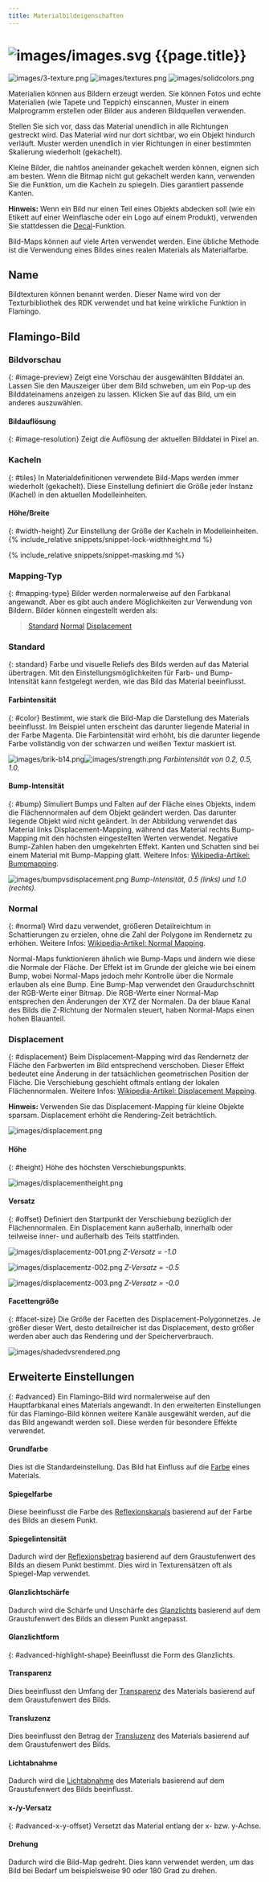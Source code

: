 ```yaml
---
title: Materialbildeigenschaften
---
```



# ![images/images.svg](images/images.svg) {{page.title}}

![images/3-texture.png](images/3-texture.png)
![images/textures.png](images/textures.png)
![images/solidcolors.png](images/textureset.png)

Materialien können aus Bildern erzeugt werden. Sie können Fotos und echte Materialien (wie Tapete und Teppich) einscannen, Muster in einem Malprogramm erstellen oder Bilder aus anderen Bildquellen verwenden.

Stellen Sie sich vor, dass das Material unendlich in alle Richtungen gestreckt wird. Das Material wird nur dort sichtbar, wo ein Objekt hindurch verläuft. Muster werden unendlich in vier Richtungen in einer bestimmten Skalierung wiederholt (gekachelt).

Kleine Bilder, die nahtlos aneinander gekachelt werden können, eignen sich am besten. Wenn die Bitmap nicht gut gekachelt werden kann, verwenden Sie die Funktion, um die Kacheln zu spiegeln. Dies garantiert passende Kanten.

**Hinweis:** Wenn ein Bild nur einen Teil eines Objekts abdecken soll (wie ein Etikett auf einer Weinflasche oder ein Logo auf einem Produkt), verwenden Sie stattdessen die [Decal](properties-decal.html)-Funktion.

Bild-Maps können auf viele Arten verwendet werden. Eine übliche Methode ist die Verwendung eines Bildes eines realen Materials als Materialfarbe.

## Name
Bildtexturen können benannt werden.  Dieser Name wird von der Texturbibliothek des RDK verwendet und hat keine wirkliche Funktion in Flamingo.

## Flamingo-Bild

### Bildvorschau
{: #image-preview}
Zeigt eine Vorschau der ausgewählten Bilddatei an. Lassen Sie den Mauszeiger über dem Bild schweben, um ein Pop-up des Bilddateinamens anzeigen zu lassen.  Klicken Sie auf das Bild, um ein anderes auszuwählen.

#### Bildauflösung
{: #image-resolution}
Zeigt die Auflösung der aktuellen Bilddatei in Pixel an.

### Kacheln
{: #tiles}
In Materialdefinitionen verwendete Bild-Maps werden immer wiederholt (gekachelt). Diese Einstellung definiert die Größe jeder Instanz (Kachel) in den aktuellen Modelleinheiten.

#### Höhe/Breite
{: #width-height}
Zur Einstellung der Größe der Kacheln in Modelleinheiten.
{% include_relative snippets/snippet-lock-widthheight.md %}

{% include_relative snippets/snippet-masking.md %}

### Mapping-Typ
{: #mapping-type}
Bilder werden normalerweise auf den Farbkanal angewandt. Aber es gibt auch andere Möglichkeiten zur Verwendung von Bildern.  Bilder können eingestellt werden als:

> [Standard](#standard)
> [Normal](#normal)
> [Displacement](#displacement)

### Standard
{: standard}
Farbe und visuelle Reliefs des Bilds werden auf das Material übertragen. Mit den Einstellungsmöglichkeiten für Farb- und Bump-Intensität kann festgelegt werden, wie das Bild das Material beeinflusst.

#### Farbintensität
{: #color}
Bestimmt, wie stark die Bild-Map die Darstellung des Materials beeinflusst. Im Beispiel unten erscheint das darunter liegende Material in der Farbe Magenta. Die Farbintensität wird erhöht, bis die darunter liegende Farbe vollständig von der schwarzen und weißen Textur maskiert ist.

![images/brik-b14.png](images/brik-b14.png)![images/strength.png](images/strength.png)
*Farbintensität von 0.2, 0.5, 1.0.*

#### Bump-Intensität
{: #bump}
Simuliert Bumps und Falten auf der Fläche eines Objekts, indem die Flächennormalen auf dem Objekt geändert werden. Das darunter liegende Objekt wird nicht geändert. In der Abbildung verwendet das Material links Displacement-Mapping, während das Material rechts Bump-Mapping mit den höchsten eingestellten Werten verwendet. Negative Bump-Zahlen haben den umgekehrten Effekt. Kanten und Schatten sind bei einem Material mit Bump-Mapping glatt. Weitere Infos: [Wikipedia-Artikel: Bumpmapping](https://de.wikipedia.org/wiki/Bumpmapping).

![images/bumpvsdisplacement.png](images/bumpvsdisplacement.png)
*Bump-Intensität, 0.5 (links) und 1.0 (rechts).*

### Normal
{: #normal}
Wird dazu verwendet, größeren Detailreichtum in Schattierungen zu erzielen, ohne die Zahl der Polygone im Rendernetz zu erhöhen. Weitere Infos: [Wikipedia-Artikel: Normal Mapping](https://de.wikipedia.org/wiki/Normal_Mapping).

Normal-Maps funktionieren ähnlich wie Bump-Maps und ändern wie diese die Normale der Fläche. Der Effekt ist im Grunde der gleiche wie bei einem Bump, wobei Normal-Maps jedoch mehr Kontrolle über die Normale erlauben als eine Bump. Eine Bump-Map verwendet den Graudurchschnitt der RGB-Werte einer Bitmap. Die RGB-Werte einer Normal-Map entsprechen den Änderungen der XYZ der Normalen. Da der blaue Kanal des Bilds die Z-Richtung der Normalen steuert, haben Normal-Maps einen hohen Blauanteil.

### Displacement
{: #displacement}
Beim Displacement-Mapping wird das Rendernetz der Fläche den Farbwerten im Bild entsprechend verschoben. Dieser Effekt bedeutet eine Änderung in der tatsächlichen geometrischen Position der Fläche. Die Verschiebung geschieht oftmals entlang der lokalen Flächennormalen. Weitere Infos: [Wikipedia-Artikel: Displacement Mapping](https://de.wikipedia.org/wiki/Displacement_Mapping).

 **Hinweis:** Verwenden Sie das Displacement-Mapping für kleine Objekte sparsam. Displacement erhöht die Rendering-Zeit beträchtlich.

![images/displacement.png](images/displacement.png)

#### Höhe
{: #height}
Höhe des höchsten Verschiebungspunkts.

![images/displacementheight.png](images/displacementheight.png)

#### Versatz
{: #offset}
Definiert den Startpunkt der Verschiebung bezüglich der Flächennormalen. Ein Displacement kann außerhalb, innerhalb oder teilweise inner- und außerhalb des Teils stattfinden.

![images/displacementz-001.png](images/displacementz-001.png)
*Z-Versatz = -1.0*

![images/displacementz-002.png](images/displacementz-002.png)
*Z-Versatz = -0.5*

![images/displacementz-003.png](images/displacementz-003.png)
*Z-Versatz = -0.0*

#### Facettengröße
{: #facet-size}
Die Größe der Facetten des Displacement-Polygonnetzes. Je größer dieser Wert, desto detailreicher ist das Displacement, desto größer werden aber auch das Rendering und der Speicherverbrauch.

![images/shadedvsrendered.png](images/shadedvsrendered.png)

## Erweiterte Einstellungen
{: #advanced}
Ein Flamingo-Bild wird normalerweise auf den Hauptfarbkanal eines Materials angewandt. In den erweiterten Einstellungen für das Flamingo-Bild können weitere Kanäle ausgewählt werden, auf die das Bild angewandt werden soll.  Diese werden für besondere Effekte verwendet.

####  Grundfarbe
Dies ist die Standardeinstellung.  Das Bild hat Einfluss auf die [Farbe](advanced-material-properties-main.html#color) eines Materials.

####  Spiegelfarbe
Diese beeinflusst die Farbe des [Reflexionskanals](advanced-material-properties-main.html#highlight-color) basierend auf der Farbe des Bilds an diesem Punkt.

####  Spiegelintensität
Dadurch wird der [Reflexionsbetrag](advanced-material-properties-main.html#intensity) basierend auf dem Graustufenwert des Bilds an diesem Punkt bestimmt.  Dies wird in Texturensätzen oft als Spiegel-Map verwendet.

####  Glanzlichtschärfe
Dadurch wird die Schärfe und Unschärfe des [Glanzlichts](advanced-material-properties-main.html#intensity) basierend auf dem Graustufenwert des Bilds an diesem Punkt angepasst.

#### Glanzlichtform
{: #advanced-highlight-shape}
Beeinflusst die Form des Glanzlichts.

####  Transparenz
Dies beeinflusst den Umfang der [Transparenz](advanced-material-properties-main.html#intensity) des Materials basierend auf dem Graustufenwert des Bilds.

####  Transluzenz
Dies beeinflusst den Betrag der [Transluzenz](advanced-material-properties-transparency.html#translucency) des Materials basierend auf dem Graustufenwert des Bilds.

####  Lichtabnahme
Dadurch wird die [Lichtabnahme](advanced-material-properties-transparency.html#attenuation) des Materials basierend auf dem Graustufenwert des Bilds beeinflusst.

#### x-/y-Versatz
{: #advanced-x-y-offset}
Versetzt das Material entlang der x- bzw. y-Achse.

#### Drehung
Dadurch wird die Bild-Map gedreht.  Dies kann verwendet werden, um das Bild bei Bedarf um beispielsweise 90 oder 180 Grad zu drehen.